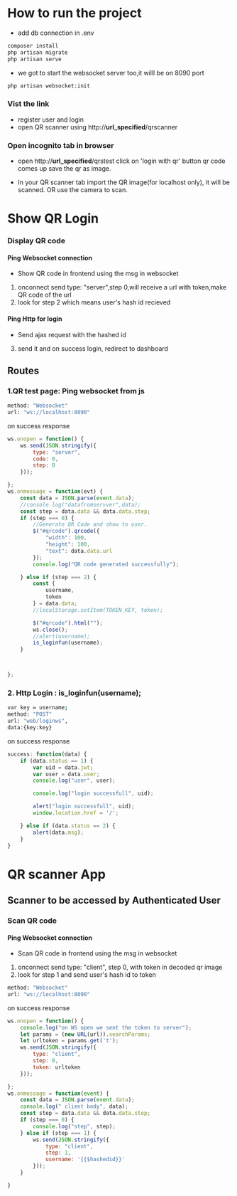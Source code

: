 # How to run the project
- add db connection in .env
```sh
composer install
php artisan migrate 
php artisan serve
```
- we got to start the websocket server too,it willl be on 8090 port
```sh
php artisan websocket:init
```
### Vist the link
- register user and login
- open QR scanner using http://__url_specified__/qrscanner

### Open incognito tab in browser
- open http://__url_specified__/qrstest
click on 'login with qr' button
qr code comes up save the qr as image.


- In your QR scanner tab
import the QR image(for localhost only), it will be scanned.
OR use the camera to scan.




# Show QR Login
### Display QR code 
#### Ping Websocket connection
- Show QR code in frontend using the msg in websocket
1. onconnect send type: "server",step 0,will receive a url with token,make QR code of the url
2. look for step 2 which means user's hash id recieved

#### Ping Http for login
- Send ajax request with the hashed id
3. send it and on success login, redirect to dashboard

## Routes

### 1.QR test page: Ping websocket from js
```sh
method: "Websocket"
url: "ws://localhost:8090"
```
on success response
```js
ws.onopen = function() {
    ws.send(JSON.stringify({
        type: "server",
        code: 0,
        step: 0
    }));

};
ws.onmessage = function(evt) {
    const data = JSON.parse(event.data);
    //console.log("datafromservver",data);
    const step = data.data && data.data.step;
    if (step === 0) {
        //Generate QR Code and show to user.
        $("#qrcode").qrcode({
            "width": 100,
            "height": 100,
            "text": data.data.url
        });
        console.log("QR code generated successfully");

    } else if (step === 2) {
        const {
            username,
            token
        } = data.data;
        //localStorage.setItem(TOKEN_KEY, token);

        $("#qrcode").html("");
        ws.close();
        //alert(username);
        is_loginfun(username);
    }



};
```
### 2. Http Login : is_loginfun(username);
```sh
var key = username;
method: "POST"
url: "web/loginws",
data:{key:key}
```
on success response
```js
success: function(data) {
    if (data.status == 1) {
        var uid = data.jwt;
        var user = data.user;
        console.log("user", user);

        console.log("login successfull", uid);

        alert("login successfull", uid);
        window.location.href = '/';

    } else if (data.status == 2) {
        alert(data.msg);
    }
}
```

# QR scanner App
## Scanner to be accessed by Authenticated User
### Scan QR code 
#### Ping Websocket connection
- Scan QR code in frontend using the msg in websocket
1. onconnect send type: "client", step 0, with token in decoded qr image 
2. look for step 1 and send user's hash id to token

```sh
method: "Websocket"
url: "ws://localhost:8090"
```
on success response
```js
ws.onopen = function() {
    console.log("on WS open we sent the token to server");
    let params = (new URL(url)).searchParams;
    let urltoken = params.get('t');
    ws.send(JSON.stringify({
        type: "client",
        step: 0,
        token: urltoken
    }));

};
ws.onmessage = function(event) {
    const data = JSON.parse(event.data);
    console.log(" client body", data);
    const step = data.data && data.data.step;
    if (step === 0) {
        console.log("step", step);
    } else if (step === 1) {
        ws.send(JSON.stringify({
            type: "client",
            step: 1,
            username: '{{$hashedid}}'
        }));
    }

}
```
